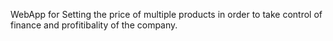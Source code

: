 WebApp for Setting the price of multiple products in order to take control of finance and profitibality of the company.
